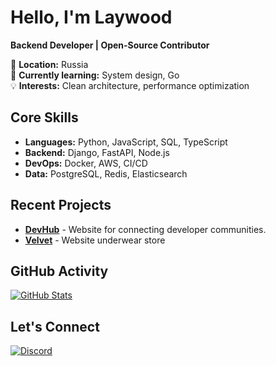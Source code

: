 # Hello, I'm Laywood

**Backend Developer | Open-Source Contributor**

📍 **Location:** Russia  
🌱 **Currently learning:** System design, Go  
💡 **Interests:** Clean architecture, performance optimization  

## Core Skills
- **Languages:** Python, JavaScript, SQL, TypeScript  
- **Backend:** Django, FastAPI, Node.js  
- **DevOps:** Docker, AWS, CI/CD  
- **Data:** PostgreSQL, Redis, Elasticsearch  

## Recent Projects
- **[DevHub](https://github.com/link)** - Website for connecting developer communities.
- **[Velvet](https://github.com/link)** - Website underwear store  

## GitHub Activity
[![GitHub Stats](https://github-readme-stats.vercel.app/api?username=lattedevelopper&show_icons=true&count_private=true&hide=issues)](https://github.com/lattedevelopper)

## Let's Connect
[![Discord](https://img.shields.io/badge/-Discord-5865F2?style=flat&logo=discord&logoColor=white)](https://discord.com/users/Nope)
